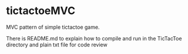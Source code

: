 # tictactoeMVC
MVC pattern of simple tictactoe game.

There is README.md to explain how to compile and run in the TicTacToe directory and plain txt file for code review
